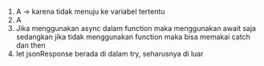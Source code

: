 1. A -> karena tidak menuju ke variabel tertentu
2. A
3. Jika menggunakan async dalam function maka menggunakan await saja sedangkan jika tidak menggunakan function maka bisa memakai catch dan then
4. let jsonResponse berada di dalam try, seharusnya di luar